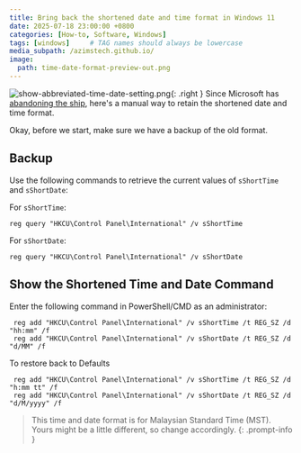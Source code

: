 ```yaml
---
title: Bring back the shortened date and time format in Windows 11
date: 2025-07-18 23:00:00 +0800
categories: [How-to, Software, Windows]
tags: [windows]     # TAG names should always be lowercase
media_subpath: /azimstech.github.io/
image:
  path: time-date-format-preview-out.png
---
```


![show-abbreviated-time-date-setting.png](show-abbreviated-time-date-setting.png){: .right }
Since Microsoft has [abandoning the ship](https://x.com/zacbowden/status/1943829158238298488), here's a manual way to retain the shortened date and time format.

Okay, before we start, make sure we have a backup of the old format.  

## Backup

Use the following commands to retrieve the current values of `sShortTime` and `sShortDate`:  

For `sShortTime`:
```console
reg query "HKCU\Control Panel\International" /v sShortTime
```
For `sShortDate`:
```console
reg query "HKCU\Control Panel\International" /v sShortDate
```

## Show the Shortened Time and Date Command

Enter the following command in PowerShell/CMD as an administrator:

```console
 reg add "HKCU\Control Panel\International" /v sShortTime /t REG_SZ /d "hh:mm" /f
 reg add "HKCU\Control Panel\International" /v sShortDate /t REG_SZ /d "d/MM" /f
 ```


To restore back to Defaults

```console
 reg add "HKCU\Control Panel\International" /v sShortTime /t REG_SZ /d "h:mm tt" /f
 reg add "HKCU\Control Panel\International" /v sShortDate /t REG_SZ /d "d/M/yyyy" /f
```

> This time and date format is for Malaysian Standard Time (MST). Yours might be a little different, so change accordingly.
{: .prompt-info }
